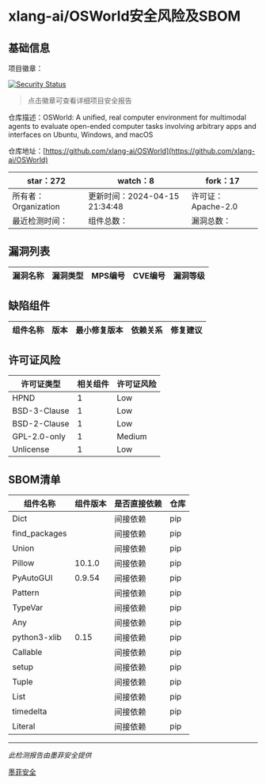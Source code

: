 # xlang-ai/OSWorld安全风险及SBOM

## 基础信息

项目徽章：

[![Security Status](https://www.murphysec.com/platform3/v31/badge/1780668546472140800.svg)](https://www.murphysec.com/console/report/1780668545767497728/1780668546472140800)

> 点击徽章可查看详细项目安全报告

仓库描述：OSWorld: A unified, real computer environment for multimodal agents to evaluate open-ended computer tasks involving arbitrary apps and interfaces on Ubuntu, Windows, and macOS

仓库地址：[https://github.com/xlang-ai/OSWorld](https://github.com/xlang-ai/OSWorld)

| star：272 | watch：8 | fork：17 |
| ----------- | -------------- | ------------ |
| 所有者：Organization | 更新时间：2024-04-15 21:34:48 | 许可证：Apache-2.0 |
| 最近检测时间： | 组件总数： | 漏洞总数： |




## 漏洞列表

| 漏洞名称 | 漏洞类型 | MPS编号 | CVE编号 | 漏洞等级 |
| ------- | ------ | ------- | ------ | ----- |





## 缺陷组件

| 组件名称 | 版本 | 最小修复版本 | 依赖关系 | 修复建议 |
| -------- | ---- | ------------ | -------- | -------- |





## 许可证风险

| 许可证类型 | 相关组件 | 许可证风险 |
| ---------- | -------- | ---------- |
|HPND|1|Low|
|BSD-3-Clause|1|Low|
|BSD-2-Clause|1|Low|
|GPL-2.0-only|1|Medium|
|Unlicense|1|Low|




## SBOM清单

| 组件名称 | 组件版本 | 是否直接依赖 | 仓库 |
| -------- | -------- | ------------ | ---- |
|Dict||间接依赖|pip|
|find_packages||间接依赖|pip|
|Union||间接依赖|pip|
|Pillow|10.1.0|间接依赖|pip|
|PyAutoGUI|0.9.54|间接依赖|pip|
|Pattern||间接依赖|pip|
|TypeVar||间接依赖|pip|
|Any||间接依赖|pip|
|python3-xlib|0.15|间接依赖|pip|
|Callable||间接依赖|pip|
|setup||间接依赖|pip|
|Tuple||间接依赖|pip|
|List||间接依赖|pip|
|timedelta||间接依赖|pip|
|Literal||间接依赖|pip|


------

*此检测报告由墨菲安全提供*

[墨菲安全](www.murphysec.com)